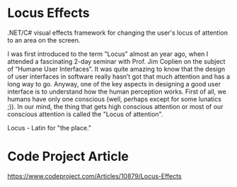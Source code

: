 # Locus Effects

.NET/C# visual effects framework for changing the user's locus of attention to an area on the screen.

I was first introduced to the term "Locus" almost an year ago, when I attended a fascinating 2-day seminar with Prof. Jim Coplien on the subject of “Humane User Interfaces”. It was quite amazing to know that the design of user interfaces in software really hasn’t got that much attention and has a long way to go. Anyway, one of the key aspects in designing a good user interface is to understand how the human perception works. First of all, we humans have only one conscious (well, perhaps except for some lunatics ;)). In our mind, the thing that gets high conscious attention or most of our conscious attention is called the "Locus of attention".

Locus - Latin for "the place."

# Code Project Article
https://www.codeproject.com/Articles/10879/Locus-Effects
